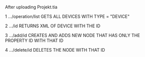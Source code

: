 ﻿After uploading Projekt.tia

1 .../operation/list GETS ALL DEVICES WITH TYPE = "DEVICE"

2 .../id             RETURNS XML OF DEVICE WITH THE ID

3 .../add/id         CREATES AND ADDS NEW NODE THAT HAS ONLY THE PROPERTY ID WITH THAT ID

4 .../delete/id      DELETES THE NODE WITH THAT ID 
